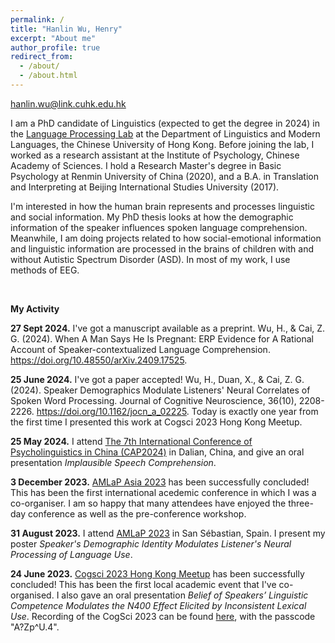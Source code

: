 ```yaml
---
permalink: /
title: "Hanlin Wu, Henry"
excerpt: "About me"
author_profile: true
redirect_from: 
  - /about/
  - /about.html
---
```


hanlin.wu@link.cuhk.edu.hk

I am a PhD candidate of Linguistics (expected to get the degree in 2024) in the [Language Processing Lab](https://cuhklpl.github.io/index.html) at the Department of Linguistics and Modern Languages, the Chinese University of Hong Kong. Before joining the lab, I worked as a research assistant at the Institute of Psychology, Chinese Academy of Sciences. I hold a Research Master's degree in Basic Psychology at Renmin University of China (2020), and a B.A. in Translation and Interpreting at Beijing International Studies University (2017).

I'm interested in how the human brain represents and processes linguistic and social information. My PhD thesis looks at how the demographic information of the speaker influences spoken language comprehension. Meanwhile, I am doing projects related to how social-emotional information and linguistic information are processed in the brains of children with and without Autistic Spectrum Disorder (ASD). In most of my work, I use methods of EEG.

<br>

**My Activity**

**27 Sept 2024.** I've got a manuscript available as a preprint. Wu, H., & Cai, Z. G. (2024). When A Man Says He Is Pregnant: ERP Evidence for A Rational Account of Speaker-contextualized Language Comprehension. https://doi.org/10.48550/arXiv.2409.17525.

**25 June 2024.** I've got a paper accepted! Wu, H., Duan, X., & Cai, Z. G. (2024). Speaker Demographics Modulate Listeners' Neural Correlates of Spoken Word Processing. Journal of Cognitive Neuroscience, 36(10), 2208-2226. https://doi.org/10.1162/jocn_a_02225. Today is exactly one year from the first time I presented this work at Cogsci 2023 Hong Kong Meetup.

**25 May 2024.** I attend [The 7th International Conference of Psycholinguistics in China (CAP2024)](https://www.cap2024.cn/) in Dalian, China, and give an oral presentation *Implausible Speech Comprehension*.

**3 December 2023.** [AMLaP Asia 2023](https://ling.cuhk.edu.hk/amlap.asia/) has been successfully concluded! This has been the first international acedemic conference in which I was a co-organiser. I am so happy that many attendees have enjoyed the three-day conference as well as the pre-conference workshop.

**31 August 2023.** I attend [AMLaP 2023](https://www.bcbl.eu/events/amlap/en) in San Sébastian, Spain. I present my poster *Speaker's Demographic Identity Modulates Listener's Neural Processing of Language Use*.

**24 June 2023.** [Cogsci 2023 Hong Kong Meetup](https://ling.cuhk.edu.hk/conference/cogsci/) has been successfully concluded! This has been the first local academic event that I've co-organised. I also gave an oral presentation *Belief of Speakers’ Linguistic Competence Modulates the N400 Effect Elicited by Inconsistent Lexical Use*. Recording of the CogSci 2023 can be found [here](https://cuhk.zoom.us/rec/component-page?action=viewdetailpage&sharelevel=meeting&useWhichPasswd=meeting&clusterId=aw1&componentName=need-password&meetingId=N7e2KB-ppjYYy96EPs7V_EQOVeNHkgQXz9MTYOnVUodGHFVHx4648zBz5vndnaG4.JzlgyMK1kdyRT4oG&originRequestUrl=https%3A%2F%2Fcuhk.zoom.us%2Frec%2Fshare%2Fb4Yn5oaAX_Kv_cRLw1MwstNDIglB9lsR4tBO7ih9N2dVFORvqC18BUTRr1glLFAJ.L_XQM-Bvkt3ncNoV), with the passcode "A?Zp^U.4".
